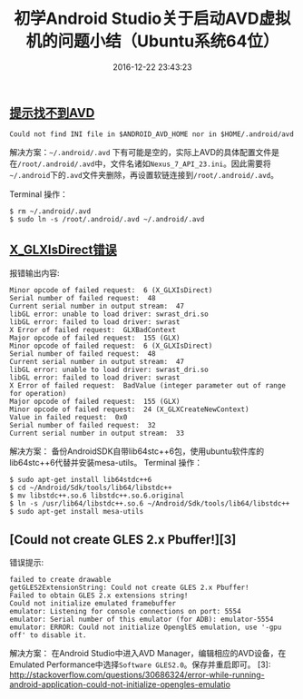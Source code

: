 ﻿---
layout: post
title: 初学Android Studio关于启动AVD虚拟机的问题小结（Ubuntu系统64位）
date: 2016-12-22 23:43:23
image: default_cover1.jpg
tags:
- Android
- Ubuntu
---


## [提示找不到AVD][1]

    Could not find INI file in $ANDROID_AVD_HOME nor in $HOME/.android/avd
解决方案：`~/.android/.avd` 下有可能是空的，实际上AVD的具体配置文件是在`/root/.android/.avd`中，文件名诸如`Nexus_7_API_23.ini`。因此需要将`~/.android`下的`.avd`文件夹删除，再设置软链连接到`/root/.android/.avd`。

Terminal 操作：
```linux
$ rm ~/.android/.avd
$ sudo ln -s /root/.android/.avd ~/.android/.avd
```
[1]: http://stackoverflow.com/questions/27537578/could-not-find-ini-file-in-android-avd-home-nor-in-home-android-avd

## [X_GLXIsDirect错误][2]
报错输出内容:
```
Minor opcode of failed request:  6 (X_GLXIsDirect)
Serial number of failed request:  48
Current serial number in output stream:  47
libGL error: unable to load driver: swrast_dri.so
libGL error: failed to load driver: swrast
X Error of failed request:  GLXBadContext
Major opcode of failed request:  155 (GLX)
Minor opcode of failed request:  6 (X_GLXIsDirect)
Serial number of failed request:  48
Current serial number in output stream:  47
libGL error: unable to load driver: swrast_dri.so
libGL error: failed to load driver: swrast
X Error of failed request:  BadValue (integer parameter out of range for operation)
Major opcode of failed request:  155 (GLX)
Minor opcode of failed request:  24 (X_GLXCreateNewContext)
Value in failed request:  0x0
Serial number of failed request:  32
Current serial number in output stream:  33
```

解决方案：
备份AndroidSDK自带lib64stc++6包，使用ubuntu软件库的lib64stc++6代替并安装mesa-utils。
Terminal 操作：
```
$ sudo apt-get install lib64stdc++6
$ cd ~/Android/Sdk/tools/lib64/libstdc++
$ mv libstdc++.so.6 libstdc++.so.6.original
$ ln -s /usr/lib64/libstdc++.so.6 ~/Android/Sdk/tools/lib64/libstdc++
$ sudo apt-get install mesa-utils
```
[2]: http://android.stackexchange.com/questions/145437/reinstall-avd-on-ubuntu-16-04

## [Could not create GLES 2.x Pbuffer!][3]
错误提示:
```
failed to create drawable
getGLES2ExtensionString: Could not create GLES 2.x Pbuffer!
Failed to obtain GLES 2.x extensions string!
Could not initialize emulated framebuffer
emulator: Listening for console connections on port: 5554
emulator: Serial number of this emulator (for ADB): emulator-5554
emulator: ERROR: Could not initialize OpenglES emulation, use '-gpu off' to disable it.
```

解决方案：
在Android Studio中进入AVD Manager，编辑相应的AVD设备，在Emulated Performance中选择`Software GLES2.0`。保存并重启即可。
[3]: http://stackoverflow.com/questions/30686324/error-while-running-android-application-could-not-initialize-opengles-emulatio
